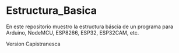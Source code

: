 # Estructura_Basica
En este repositorio muestro la estructura báscia de un programa para Arduino, NodeMCU, ESP8266, ESP32, ESP32CAM, etc.


Version Capistranesca
